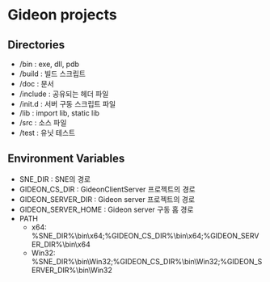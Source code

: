 Gideon projects
===============

## Directories

 - /bin : exe, dll, pdb
 - /build : 빌드 스크립트
 - /doc : 문서
 - /include : 공유되는 헤더 파일
 - /init.d : 서버 구동 스크립트 파일
 - /lib : import lib, static lib
 - /src : 소스 파일
 - /test : 유닛 테스트

## Environment Variables
 - SNE_DIR : SNE의 경로
 - GIDEON_CS_DIR : GideonClientServer 프로젝트의 경로
 - GIDEON_SERVER_DIR : Gideon server 프로젝트의 경로
 - GIDEON_SERVER_HOME : Gideon server 구동 홈 경로
 - PATH
   - x64: %SNE_DIR%\bin\x64;%GIDEON_CS_DIR%\bin\x64;%GIDEON_SERVER_DIR%\bin\x64
   - Win32: %SNE_DIR%\bin\Win32;%GIDEON_CS_DIR%\bin\Win32;%GIDEON_SERVER_DIR%\bin\Win32
